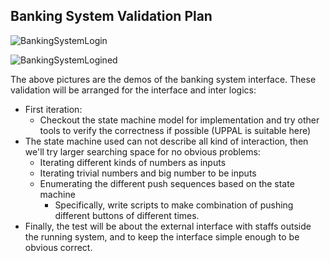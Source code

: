 ## Banking System Validation Plan

![BankingSystemLogin](C:\Users\xiezh\Documents\MATLAB\DouDizhu\doc\BankingSystemLogin.png)

![BankingSystemLogined](C:\Users\xiezh\Documents\MATLAB\DouDizhu\doc\BankingSystemLogined.png)

The above pictures are the demos of the banking system interface. These validation will be arranged for the interface and inter logics:

- First iteration:
  - Checkout the state machine model for implementation and try other tools to verify the correctness if possible (UPPAL is suitable here)
- The state machine used can not describe all kind of interaction, then we'll try larger searching space for no obvious problems:
  - Iterating different kinds of numbers as inputs
  - Iterating trivial numbers and big number to be inputs
  - Enumerating the different push sequences based on the state machine
    - Specifically, write scripts to make combination of pushing different buttons of different times.
- Finally, the test will be about the external interface with staffs outside the running system, and to keep the interface simple enough to be obvious correct.